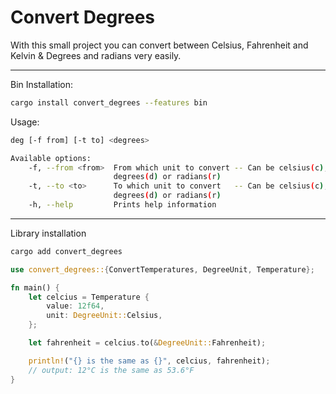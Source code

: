 # Convert Degrees

With this small project you can convert between Celsius, Fahrenheit and Kelvin & Degrees and radians very easily.

---------------------------------------------------

Bin Installation:
```bash
cargo install convert_degrees --features bin
```

Usage:
```bash
deg [-f from] [-t to] <degrees> 

Available options:
    -f, --from <from>  From which unit to convert -- Can be celsius(c), fahrenheit(f) kelvin(k),
                       degrees(d) or radians(r)
    -t, --to <to>      To which unit to convert   -- Can be celsius(c), fahrenheit(f) kelvin(k),
                       degrees(d) or radians(r)
    -h, --help         Prints help information
```

----------------------------------------------------

Library installation
```bash
cargo add convert_degrees
```

```rust
use convert_degrees::{ConvertTemperatures, DegreeUnit, Temperature};

fn main() {
    let celcius = Temperature {
        value: 12f64,
        unit: DegreeUnit::Celsius,
    };

    let fahrenheit = celcius.to(&DegreeUnit::Fahrenheit);

    println!("{} is the same as {}", celcius, fahrenheit);
    // output: 12°C is the same as 53.6°F
}
```

